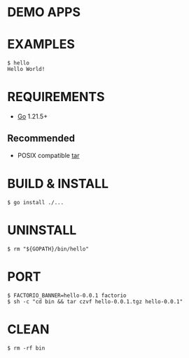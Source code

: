 # DEMO APPS

# EXAMPLES

```console
$ hello
Hello World!
```

# REQUIREMENTS

* [Go](https://golang.org/) 1.21.5+

## Recommended

* POSIX compatible [tar](https://pubs.opengroup.org/onlinepubs/7908799/xcu/tar.html)

# BUILD & INSTALL

```console
$ go install ./...
```

# UNINSTALL

```console
$ rm "${GOPATH}/bin/hello"
```

# PORT

```console
$ FACTORIO_BANNER=hello-0.0.1 factorio
$ sh -c "cd bin && tar czvf hello-0.0.1.tgz hello-0.0.1"
```

# CLEAN

```console
$ rm -rf bin
```
